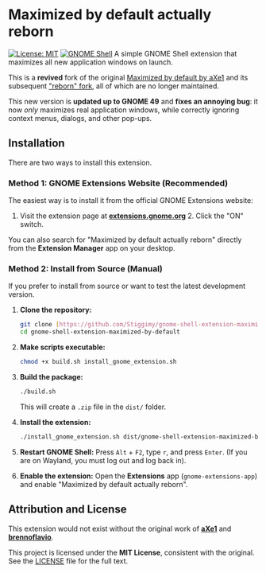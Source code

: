 # Maximized by default actually reborn

[![License: MIT](https://img.shields.io/badge/License-MIT-yellow.svg)](https://opensource.org/licenses/MIT)
[![GNOME Shell](https://img.shields.io/badge/GNOME-45--49-blue.svg)](https://www.gnome.org)
A simple GNOME Shell extension that maximizes all new application windows on launch.

This is a **revived** fork of the original [Maximized by default by aXe1](https://github.com/aXe1/gnome-shell-extension-maximized-by-default) and its subsequent ["reborn" fork](https://github.com/brennoflavio/gnome-shell-extension-maximized-by-default), all of which are no longer maintained.

This new version is **updated up to GNOME 49** and **fixes an annoying bug**: it now *only* maximizes real application windows, while correctly ignoring context menus, dialogs, and other pop-ups.


## Installation

There are two ways to install this extension.

### Method 1: GNOME Extensions Website (Recommended)

The easiest way is to install it from the official GNOME Extensions website:

1.  Visit the extension page at [**extensions.gnome.org**](https://extensions.gnome.org/extension/8756/maximized-by-default-actually-reborn/) 2.  Click the "ON" switch.

You can also search for "Maximized by default actually reborn" directly from the **Extension Manager** app on your desktop.

### Method 2: Install from Source (Manual)

If you prefer to install from source or want to test the latest development version.

1.  **Clone the repository:**
    ```bash
    git clone [https://github.com/Stiggimy/gnome-shell-extension-maximized-by-default.git](https://github.com/Stiggimy/gnome-shell-extension-maximized-by-default.git)
    cd gnome-shell-extension-maximized-by-default
    ```

2.  **Make scripts executable:**
    ```bash
    chmod +x build.sh install_gnome_extension.sh
    ```

3.  **Build the package:**
    ```bash
    ./build.sh
    ```
    This will create a `.zip` file in the `dist/` folder.

4.  **Install the extension:**
    ```bash
    ./install_gnome_extension.sh dist/gnome-shell-extension-maximized-by-default.zip
    ```

5.  **Restart GNOME Shell:**
    Press `Alt` + `F2`, type `r`, and press `Enter`. (If you are on Wayland, you must log out and log back in).

6.  **Enable the extension:**
    Open the **Extensions** app (`gnome-extensions-app`) and enable "Maximized by default actually reborn".

## Attribution and License

This extension would not exist without the original work of **[aXe1](https://github.com/aXe1)** and **[brennoflavio](https://github.com/brennoflavio)**.

This project is licensed under the **MIT License**, consistent with the original. See the [LICENSE](LICENSE) file for the full text.
